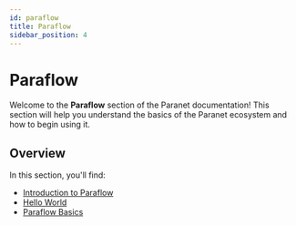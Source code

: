 ```yaml
---
id: paraflow
title: Paraflow
sidebar_position: 4
---
```


# Paraflow

Welcome to the **Paraflow** section of the Paranet documentation! This section will help you understand the basics of the Paranet ecosystem and how to begin using it.

## Overview

In this section, you'll find:

- [Introduction to Paraflow](/docs/paranet/paraflow/introduction.md)
- [Hello World](/docs/paranet/paraflow/hello-world.md)
- [Paraflow Basics](/docs/paranet/paraflow/language-basics.md)
